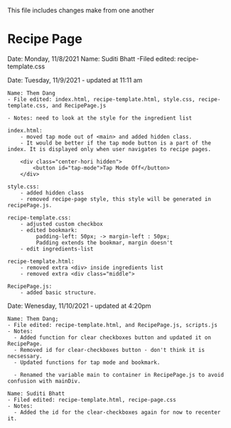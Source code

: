 This file includes changes make from one another

# Recipe Page

Date: Monday, 11/8/2021
    Name: Suditi Bhatt
    -Filed edited: recipe-template.css

Date: Tuesday, 11/9/2021 - updated at 11:11 am
   
    Name: Them Dang
    - File edited: index.html, recipe-template.html, style.css, recipe-template.css, and RecipePage.js

    - Notes: need to look at the style for the ingredient list
    
    index.html:
        - moved tap mode out of <main> and added hidden class.
        - It would be better if the tap mode button is a part of the index. It is displayed only when user navigates to recipe pages.

        <div class="center-hori hidden">
            <button id="tap-mode">Tap Mode Off</button>
        </div>

    style.css:
        - added hidden class 
        - removed recipe-page style, this style will be generated in recipePage.js.

    recipe-template.css:
        - adjusted custom checkbox
        - edited bookmark:
             padding-left: 50px; -> margin-left : 50px;
             Padding extends the bookmar, margin doesn't
        - edit ingredients-list
    
    recipe-template.html:
        - removed extra <div> inside ingredients list
        - removed extra <div class="middle">

    RecipePage.js:
        - added basic structure.
    
Date: Wenesday, 11/10/2021 - updated at 4:20pm

    Name: Them Dang;
    - File edited: recipe-template.html, and RecipePage.js, scripts.js
    - Notes: 
      - Added function for clear checkboxes button and updated it on RecipePage.
      - Removed id for clear-checkboxes button - don't think it is necsessary.
      - Updated functions for tap mode and bookmark.

      - Renamed the variable main to container in RecipePage.js to avoid confusion with mainDiv.

    Name: Suditi Bhatt
    - Filed edited: recipe-template.html, recipe-page.css
    - Notes:
      - Added the id for the clear-checkboxes again for now to recenter it.
  

